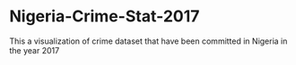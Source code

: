 # Nigeria-Crime-Stat-2017
This a visualization of crime dataset that have been committed in Nigeria in the year 2017
